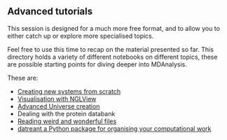 ## Advanced tutorials

This session is designed for a much more free format,
and to allow you to either catch up or explore more specialised topics.

Feel free to use this time to recap on the material presented so far.
This directory holds a variety of different notebooks on different topics,
these are possible starting points for diving deeper into MDAnalysis.

These are:
 - [Creating new systems from scratch](https://github.com/MDAnalysis/WorkshopHackathon2018/blob/master/06_AdvancedTutorials/Create_new_systems.ipynb)
 - [Visualisation with NGLView](https://github.com/MDAnalysis/WorkshopHackathon2018/blob/master/06_AdvancedTutorials/VisualisationWithNGLView.ipynb)
 - [Advanced Universe creation](https://github.com/MDAnalysis/WorkshopHackathon2018/blob/master/06_AdvancedTutorials/Advanced_universe_creation.ipynb)
 - Dealing with the protein databank
 - [Reading weird and wonderful files](https://github.com/MDAnalysis/WorkshopHackathon2018/blob/master/06_AdvancedTutorials/Writing_custom_readers.ipynb)
 - [datreant a Python package for organising your computational work](https://github.com/MDAnalysis/WorkshopHackathon2018/blob/master/06_AdvancedTutorials/Managing_data_with_datreant.ipynb)
